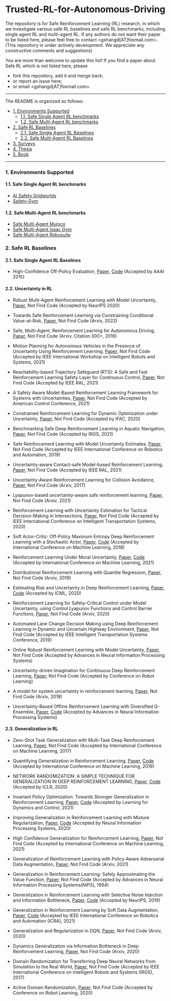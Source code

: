 # Trusted-RL-for-Autonomous-Driving








The repository is for Safe Reinforcement Learning (RL) research, in which we investigate various safe RL baselines and safe RL benchmarks, including single agent RL and multi-agent RL. If any authors do not want their paper to be listed here, please feel free to contact <gshangd[AT]foxmail.com>. (This repository is under actively development. We appreciate any constructive comments and suggestions)


You are more than welcome to update this list! If you find a paper about Safe RL which is not listed here, please

- fork this repository, add it and merge back;
- or report an issue here;
- or email <gshangd[AT]foxmail.com>.

***
The README is organized as follows:
- [1. Environments Supported](#1-environments-supported)
  * [1.1. Safe Single Agent RL benchmarks](#11-safe-single-agent-rl-benchmarks)
  * [1.2. Safe Multi-Agent RL benchmarks](#12-safe-multi-agent-rl-benchmarks)
- [2. Safe RL Baselines](#2-safe-rl-baselines)
  * [2.1. Safe Single Agent RL Baselines](#21-safe-single-agent-rl-baselines)
  * [2.2. Safe Multi-Agent RL Baselines](#22-safe-multi-agent-rl-baselines)
- [3. Surveys](#3-surveys)
- [4. Thesis](#4-thesis)
- [5. Book](#5-book)

***



### 1. Environments Supported
#### 1.1. Safe Single Agent RL benchmarks
- [AI Safety Gridworlds](https://github.com/deepmind/ai-safety-gridworlds)
- [Safety-Gym](https://github.com/openai/safety-gym)

#### 1.2. Safe Multi-Agent RL benchmarks
- [Safe Multi-Agent Mujoco](https://github.com/chauncygu/Safe-Multi-Agent-Mujoco)
- [Safe Multi-Agent Isaac Gym](https://github.com/chauncygu/Safe-Multi-Agent-Isaac-Gym)
- [Safe Multi-Agent Robosuite](https://github.com/chauncygu/Safe-Multi-Agent-Robosuite)



### 2. Safe RL Baselines

#### 2.1. Safe Single Agent RL Baselines

- High-Confidence Off-Policy Evaluation, [Paper](https://www.ics.uci.edu/~dechter/courses/ics-295/winter-2018/papers/2015Thomas2015.pdf), [Code](https://github.com/chauncygu/Safe-Reinforcement-Learning-Baseline/tree/main/Safe-RL/safeRL) (Accepted by AAAI 2015)

#### 2.2. Uncertainty in RL

- Robust Multi-Agent Reinforcement Learning with Model Uncertainty, [Paper](https://proceedings.neurips.cc/paper/2020/file/774412967f19ea61d448977ad9749078-Paper.pdf), Not Find Code (Accepted by NeurIPS 2020)

- Towards Safe Reinforcement Learning via Constraining Conditional Value-at-Risk, [Paper](https://arxiv.org/pdf/2206.04436.pdf), Not Find Code (Arxiv, 2022)

- Safe, Multi-Agent, Reinforcement Learning for Autonomous Driving, [Paper](https://arxiv.org/pdf/1610.03295.pdf), Not Find Code (Arxiv, Citation 300+, 2016)

- Motion Planning for Autonomous Vehicles in the Presence of Uncertainty Using Reinforcement Learning, [Paper]([https://arxiv.org/pdf/2110.00640v1.pdf](https://ieeexplore.ieee.org/stamp/stamp.jsp?tp=&arnumber=9636480)), Not Find Code (Accepted by IEEE International Workshop on Intelligent Robots and Systems, 2021)

- Reachability-based Trajectory Safeguard (RTS): A Safe and Fast Reinforcement Learning Safety Layer for Continuous Control, [Paper](https://ieeexplore.ieee.org/stamp/stamp.jsp?tp=&arnumber=9369910), Not Find Code (Accepted by IEEE RAL, 2021)

- A Safety Aware Model-Based Reinforcement Learning Framework for Systems with Uncertainties, [Paper](https://scc-lab.github.io/Preprints/SCC.Mahmud.Hareland.ea2021.pdf), Not Find Code (Accepted by American Control Conference, 2021)

- Constrained Reinforcement Learning for Dynamic Optimization under Uncertainty, [Paper](https://www.sciencedirect.com/science/article/pii/S2405896320306455), Not Find Code (Accepted by IFAC, 2020)

- Benchmarking Safe Deep Reinforcement Learning in Aquatic Navigation, [Paper](https://arxiv.org/pdf/2110.00640v1.pdf), Not Find Code (Accepted by IROS, 2021)

- Safe Reinforcement Learning with Model Uncertainty Estimates, [Paper](https://ieeexplore.ieee.org/stamp/stamp.jsp?tp=&arnumber=8793611), Not Find Code (Accepted by IEEE International Conference on Robotics and Automation, 2019)

- Uncertainty-aware Contact-safe Model-based Reinforcement Learning, [Paper](https://ieeexplore.ieee.org/stamp/stamp.jsp?tp=&arnumber=9376242), Not Find Code (Accepted by IEEE RAL, 2021)

- Uncertainty-Aware Reinforcement Learning for Collision Avoidance, [Paper](https://arxiv.org/pdf/1702.01182.pdf), Not Find Code (Arxiv, 2017)

- Lyapunov-based uncertainty-aware safe reinforcement learning, [Paper](https://arxiv.org/ftp/arxiv/papers/2107/2107.13944.pdf), Not Find Code (Arxiv, 2021)

- Reinforcement Learning with Uncertainty Estimation for Tactical Decision-Making in Intersections, [Paper](https://ieeexplore.ieee.org/stamp/stamp.jsp?tp=&arnumber=9294407), Not Find Code (Accepted by IEEE International Conference on Intelligent Transportation Systems, 2020)

- Soft Actor-Critic: Off-Policy Maximum Entropy Deep Reinforcement Learning with a Stochastic Actor, [Paper](https://proceedings.mlr.press/v80/haarnoja18b.html), [Code](https://github.com/haarnoja/sac) (Accepted by International Conference on Machine Learning, 2018)

- Reinforcement Learning Under Moral Uncertainty, [Paper](https://proceedings.mlr.press/v139/ecoffet21a.html), [Code](https://github.com/uber-research/normative-uncertainty) (Accepted by International Conference on Machine Learning, 2021)

- Distributional Reinforcement Learning with Quantile Regression, [Paper](https://arxiv.org/pdf/1710.10044.pdf), Not Find Code (Arxiv, 2019)

- Estimating Risk and Uncertainty in Deep Reinforcement Learning, [Paper](https://arxiv.org/abs/1905.09638), [Code](https://github.com/IndustAI/risk-and-uncertainty) (Accepted by ICML, 2020)

- Reinforcement Learning for Safety-Critical Control under Model Uncertainty, using Control Lyapunov Functions and Control Barrier Functions, [Paper](https://arxiv.org/pdf/2004.07584.pdf), Not Find Code (Arxiv, 2020)

- Automated Lane Change Decision Making using Deep Reinforcement Learning in Dynamic and Uncertain Highway Environment, [Paper](https://ieeexplore.ieee.org/document/8917192), Not Find Code (Accepted by IEEE Intelligent Transportation Systems Conference, 2019)

- Online Robust Reinforcement Learning with Model Uncertainty, [Paper](https://proceedings.neurips.cc/paper/2021/hash/3a4496776767aaa99f9804d0905fe584-Abstract.html), Not Find Code (Accepted by Advances in Neural Information Processing Systems)

- Uncertainty-driven Imagination for Continuous Deep Reinforcement Learning, [Paper](https://proceedings.mlr.press/v78/kalweit17a.html), Not Find Code (Accepted by Conference on Robot Learning)

- A model for system uncertainty in reinforcement learning, [Paper](http://arxiv.org/abs/1802.07668), Not Find Code (Arxiv, 2018)

- Uncertainty-Based Offline Reinforcement Learning with Diversified Q-Ensemble, [Paper](https://proceedings.neurips.cc/paper/2021/hash/3d3d286a8d153a4a58156d0e02d8570c-Abstract.html), [Code](https://github.com/snu-mllab/EDAC) (Accepted by Advances in Neural Information Processing Systems)

#### 2.3. Generalization in RL

- Zero-Shot Task Generalization with Multi-Task Deep Reinforcement Learning, [Paper](http://proceedings.mlr.press/v70/oh17a/oh17a.pdf), Not Find Code (Accepted by International Conference on Machine Learning, 2017)

- Quantifying Generalization in Reinforcement Learning, [Paper](https://proceedings.mlr.press/v97/cobbe19a.html), [Code](https://github.com/openai/coinrun) (Accepted by International Conference on Machine Learning, 2019)

- NETWORK RANDOMIZATION: A SIMPLE TECHNIQUE FOR GENERALIZATION IN DEEP REINFORCEMENT LEARNING, [Paper](http://arxiv.org/abs/1910.05396), [Code](https://github.com/pokaxpoka/netrand) (Accepted by ICLR, 2020)

- Invariant Policy Optimization: Towards Stronger Generalization in Reinforcement Learning, [Paper](http://proceedings.mlr.press/v144/sonar21a/sonar21a.pdf), [Code](https://github.com/irom-lab/Invariant-Policy-Optimization) (Accepted by Learning for Dynamics and Control, 2021)

- Improving Generalization in Reinforcement Learning with Mixture Regularization, [Paper](https://proceedings.neurips.cc/paper/2020/file/5a751d6a0b6ef05cfe51b86e5d1458e6-Paper.pdf), [Code](https://github.com/kaixin96/mixreg) (Accepted by Neural Information Processing Systems, 2020)

- High Confidence Generalization for Reinforcement Learning, [Paper](http://proceedings.mlr.press/v139/kostas21a/kostas21a.pdf), Not Find Code (Accepted by International Conference on Machine Learning, 2021)

- Generalization of Reinforcement Learning with Policy-Aware Adversarial Data Augmentation, [Paper](https://arxiv.org/pdf/2106.15587.pdf), Not Find Code (Arxiv, 2021)

- Generalization in Reinforcement Learning: Safely Approximating the Value Function, [Paper](https://proceedings.neurips.cc/paper/1994/file/ef50c335cca9f340bde656363ebd02fd-Paper.pdf), Not Find Code (Accepted by Advances in Neural Information Processing Systems(NIPS), 1994)

- Generalization in Reinforcement Learning with Selective Noise Injection and Information Bottleneck, [Paper](https://proceedings.neurips.cc/paper/2019/hash/e2ccf95a7f2e1878fcafc8376649b6e8-Abstract.html), [Code](https://github.com/microsoft/IBAC-SNI/) (Accepted by NeurIPS, 2019)

- Generalization in Reinforcement Learning by Soft Data Augmentation, [Paper](https://ieeexplore.ieee.org/document/9561103/), [Code](https://github.com/nicklashansen/dmcontrol-generalization-benchmark) (Accepted by IEEE International Conference on Robotics and Automation (ICRA), 2021)

- Generalization and Regularization in DQN, [Paper](http://arxiv.org/abs/1810.00123), Not Find Code (Arxiv, 2020)

- Dynamics Generalization via Information Bottleneck in Deep Reinforcement Learning, [Paper](https://arxiv.org/pdf/2008.00614.pdf), Not Find Code (Arxiv, 2020)

- Domain Randomization for Transferring Deep Neural Networks from Simulation to the Real World, [Paper](https://ieeexplore.ieee.org/abstract/document/8202133), Not Find Code (Accepted by IEEE International Conference on Intelligent Robots and Systems (IROS), 2017)

- Active Domain Randomization, [Paper](https://proceedings.mlr.press/v100/mehta20a.html), Not Find Code (Accepted by Conference on Robot Learning, 2020)
